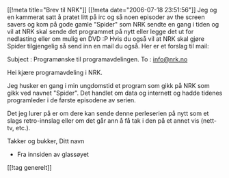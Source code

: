 [[!meta  title="Brev til NRK"]]
[[!meta  date="2006-07-18 23:51:56"]]
Jeg og en kammerat satt å pratet litt på irc og så noen episoder av the screen savers og kom på gode gamle "Spider" som NRK sendte en gang i tiden og vil at NRK skal sende det programmet på nytt eller legge det ut for nedlasting eller om mulig en DVD :P Hvis du også vil at NRK skal gjøre Spider tilgjengelig så send inn en mail du også. Her er et forslag til mail:

Subject : Programønske til programavdelingen.
To : info@nrk.no

Hei kjære programavdeling i NRK.

Jeg husker en gang i min ungdomstid et program som gikk på NRK som gikk
ved navnet "Spider".  Det handlet om data og internett og hadde tidenes
programleder i de første episodene av serien.

Det jeg lurer på er om dere kan sende denne perleserien på nytt som et
slags retro-innslag eller om det går ann å få tak i den på et annet vis
(nett-tv, etc.).

Takker og bukker,
Ditt navn
- Fra innsiden av glassøyet

[[!tag  generelt]]